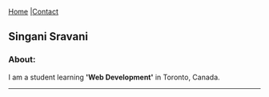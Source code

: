 [Home](index.markdown) |[Contact](contact.markdown)

## Singani Sravani

### About:
I am a student learning **'Web Development'** in Toronto, Canada. 

---

